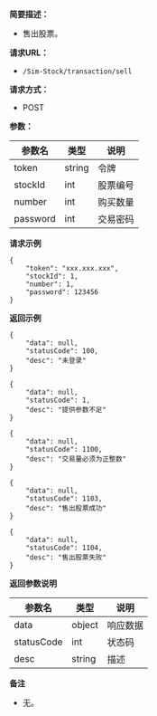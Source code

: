 **简要描述：**

- 售出股票。

**请求URL：**

- ` /Sim-Stock/transaction/sell `

**请求方式：**

- POST

**参数：**

| 参数名 | 类型 | 说明 |
| --- | --- | --- |
| token | string | 令牌 |
| stockId | int | 股票编号 |
| number | int | 购买数量 |
| password | int | 交易密码 |

**请求示例**

```
{
	"token": "xxx.xxx.xxx",
	"stockId": 1,
	"number": 1,
	"password": 123456
}
```

**返回示例**

```
{
    "data": null,
    "statusCode": 100,
    "desc": "未登录"
}

{
    "data": null,
    "statusCode": 1,
    "desc": "提供参数不足"
}

{
    "data": null,
    "statusCode": 1100,
    "desc": "交易量必须为正整数"
}

{
    "data": null,
    "statusCode": 1103,
    "desc": "售出股票成功"
}

{
    "data": null,
    "statusCode": 1104,
    "desc": "售出股票失败"
}
```

 **返回参数说明**

| 参数名 | 类型 | 说明 |
| --- | --- | --- |
| data | object | 响应数据 |
| statusCode | int | 状态码 |
| desc | string | 描述 |

 **备注**

- 无。